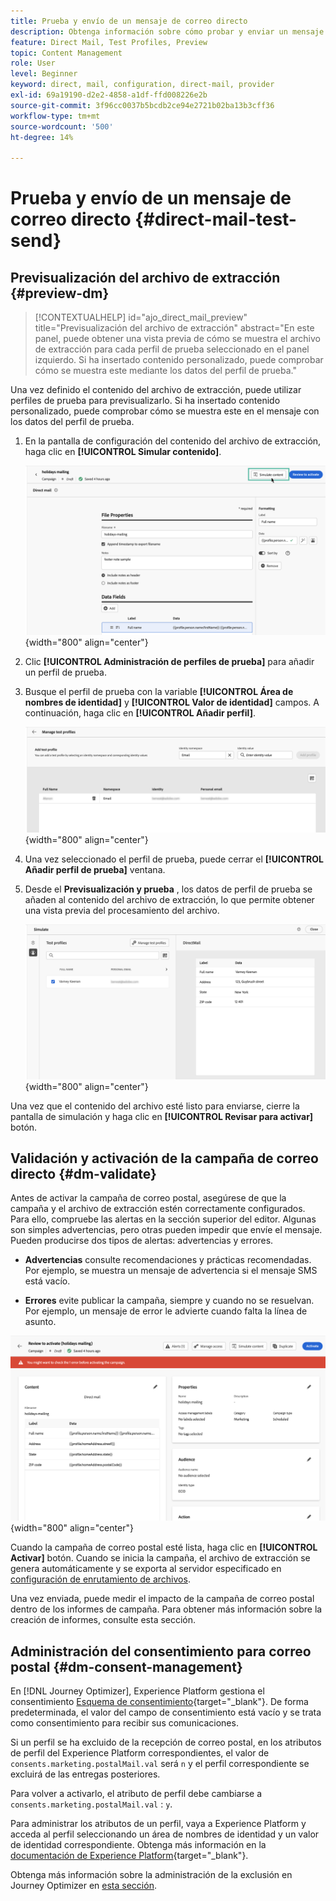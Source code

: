 ```yaml
---
title: Prueba y envío de un mensaje de correo directo
description: Obtenga información sobre cómo probar y enviar un mensaje de correo directo en Journey Optimizer
feature: Direct Mail, Test Profiles, Preview
topic: Content Management
role: User
level: Beginner
keyword: direct, mail, configuration, direct-mail, provider
exl-id: 69a19190-d2e2-4858-a1df-ffd008226e2b
source-git-commit: 3f96cc0037b5bcdb2ce94e2721b02ba13b3cff36
workflow-type: tm+mt
source-wordcount: '500'
ht-degree: 14%

---
```


# Prueba y envío de un mensaje de correo directo {#direct-mail-test-send}

## Previsualización del archivo de extracción {#preview-dm}

>[!CONTEXTUALHELP]
>id="ajo_direct_mail_preview"
>title="Previsualización del archivo de extracción"
>abstract="En este panel, puede obtener una vista previa de cómo se muestra el archivo de extracción para cada perfil de prueba seleccionado en el panel izquierdo. Si ha insertado contenido personalizado, puede comprobar cómo se muestra este mediante los datos del perfil de prueba."

Una vez definido el contenido del archivo de extracción, puede utilizar perfiles de prueba para previsualizarlo. Si ha insertado contenido personalizado, puede comprobar cómo se muestra este en el mensaje con los datos del perfil de prueba.

1. En la pantalla de configuración del contenido del archivo de extracción, haga clic en **[!UICONTROL Simular contenido]**.

   ![](assets/direct-mail-simulate-button.png){width="800" align="center"}

1. Clic **[!UICONTROL Administración de perfiles de prueba]** para añadir un perfil de prueba.

1. Busque el perfil de prueba con la variable **[!UICONTROL Área de nombres de identidad]** y **[!UICONTROL Valor de identidad]** campos. A continuación, haga clic en **[!UICONTROL Añadir perfil]**.

   ![](assets/direct-mail-test-profile.png){width="800" align="center"}

1. Una vez seleccionado el perfil de prueba, puede cerrar el **[!UICONTROL Añadir perfil de prueba]** ventana.

1. Desde el **Previsualización y prueba** , los datos de perfil de prueba se añaden al contenido del archivo de extracción, lo que permite obtener una vista previa del procesamiento del archivo.

   ![](assets/direct-mail-simulate.png){width="800" align="center"}

Una vez que el contenido del archivo esté listo para enviarse, cierre la pantalla de simulación y haga clic en **[!UICONTROL Revisar para activar]** botón.

## Validación y activación de la campaña de correo directo {#dm-validate}

Antes de activar la campaña de correo postal, asegúrese de que la campaña y el archivo de extracción estén correctamente configurados. Para ello, compruebe las alertas en la sección superior del editor. Algunas son simples advertencias, pero otras pueden impedir que envíe el mensaje. Pueden producirse dos tipos de alertas: advertencias y errores.

* **Advertencias** consulte recomendaciones y prácticas recomendadas. Por ejemplo, se muestra un mensaje de advertencia si el mensaje SMS está vacío.

* **Errores** evite publicar la campaña, siempre y cuando no se resuelvan. Por ejemplo, un mensaje de error le advierte cuando falta la línea de asunto.

![](assets/direct-mail-review.png){width="800" align="center"}

Cuando la campaña de correo postal esté lista, haga clic en **[!UICONTROL Activar]** botón. Cuando se inicia la campaña, el archivo de extracción se genera automáticamente y se exporta al servidor especificado en [configuración de enrutamiento de archivos](../direct-mail/direct-mail-configuration.md).

Una vez enviada, puede medir el impacto de la campaña de correo postal dentro de los informes de campaña. Para obtener más información sobre la creación de informes, consulte esta sección.

## Administración del consentimiento para correo postal {#dm-consent-management}

En [!DNL Journey Optimizer], Experience Platform gestiona el consentimiento [Esquema de consentimiento](https://experienceleague.adobe.com/docs/experience-platform/xdm/field-groups/profile/consents.html?lang=es){target="_blank"}. De forma predeterminada, el valor del campo de consentimiento está vacío y se trata como consentimiento para recibir sus comunicaciones.

Si un perfil se ha excluido de la recepción de correo postal, en los atributos de perfil del Experience Platform correspondientes, el valor de `consents.marketing.postalMail.val` será `n` y el perfil correspondiente se excluirá de las entregas posteriores.

Para volver a activarlo, el atributo de perfil debe cambiarse a `consents.marketing.postalMail.val` : `y`.

Para administrar los atributos de un perfil, vaya a Experience Platform y acceda al perfil seleccionando un área de nombres de identidad y un valor de identidad correspondiente. Obtenga más información en la [documentación de Experience Platform](https://experienceleague.adobe.com/docs/experience-platform/profile/ui/user-guide.html?lang=es#getting-started){target="_blank"}.

Obtenga más información sobre la administración de la exclusión en Journey Optimizer en [esta sección](../privacy/opt-out.md).
